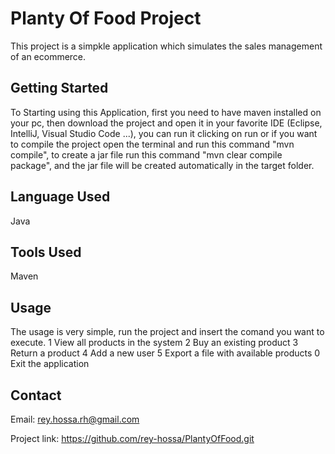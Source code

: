 # Planty Of Food Project

This project is a simpkle application which simulates the sales management of an ecommerce.

## Getting Started

To Starting using this Application, first you need to have maven installed on your pc, then download the project and open it in your favorite IDE (Eclipse, IntelliJ, Visual Studio Code ...), you can run it clicking on run or if you want to compile the project open the terminal and run this command "mvn compile", to create a jar file run this command "mvn clear compile package", and the jar file will be created automatically in the target folder.

## Language Used

Java

## Tools Used

Maven

## Usage

The usage is very simple, run the project and insert the comand you want to execute.
1 View all products in the system
2 Buy an existing product
3 Return a product
4 Add a new user
5 Export a file with available products
0 Exit the application

## Contact
Email: rey.hossa.rh@gmail.com

Project link: https://github.com/rey-hossa/PlantyOfFood.git
